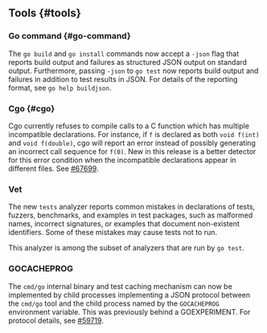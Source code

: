 ## Tools {#tools}

### Go command {#go-command}

The `go build` and `go install` commands now accept a `-json` flag that reports
build output and failures as structured JSON output on standard output.
Furthermore, passing `-json` to `go test` now reports build output and failures
in addition to test results in JSON. For details of the reporting format, see
`go help buildjson`.

### Cgo {#cgo}

Cgo currently refuses to compile calls to a C function which has multiple
incompatible declarations. For instance, if `f` is declared as both `void f(int)`
and `void f(double)`, cgo will report an error instead of possibly generating an
incorrect call sequence for `f(0)`. New in this release is a better detector for
this error condition when the incompatible declarations appear in different
files. See [#67699](/issue/67699).

### Vet

The new `tests` analyzer reports common mistakes in declarations of
tests, fuzzers, benchmarks, and examples in test packages, such as
malformed names, incorrect signatures, or examples that document
non-existent identifiers. Some of these mistakes may cause tests not
to run.

This analyzer is among the subset of analyzers that are run by `go test`.

### GOCACHEPROG

The `cmd/go` internal binary and test caching mechanism can now be implemented
by child processes implementing a JSON protocol between the `cmd/go` tool
and the child process named by the `GOCACHEPROG` environment variable.
This was previously behind a GOEXPERIMENT.
For protocol details, see [#59719](/issue/59719).
